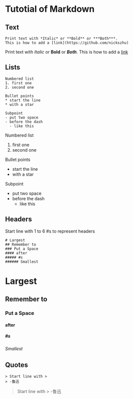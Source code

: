 # Tutotial of Markdown

## Text

```
Print text with *Italic* or **Bold** or ***Both***.
This is how to add a [link](https://github.com/nickszhu)
```
Print text with *Italic* or **Bold** or ***Both***.
This is how to add a [link](https://github.com/nickszhu)

## Lists
```
Numbered list
1. first one
2. second one

Bullet points
* start the line
* with a star

Subpoint
- put two space
- before the dash
  - like this
```

Numbered list
1. first one
2. second one

Bullet points
* start the line
* with a star

Subpoint
- put two space
- before the dash
  - like this

## Headers
Start line with 1 to 6 #s to represent headers
```
# Largest
## Remember to
### Put a Space
#### after 
##### #s
###### Smallest
```
# Largest
## Remember to
### Put a Space
#### after 
##### #s
###### Smallest

## Quotes
```
> Start line with >
> -鲁迅
```
> Start line with >
> -鲁迅

